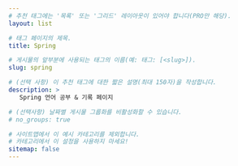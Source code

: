 ```yaml
---
# 추천 태그에는 '목록' 또는 '그리드' 레이아웃이 있어야 합니다(PRO만 해당).
layout: list

# 태그 페이지의 제목.
title: Spring

# 게시물의 앞부분에 사용되는 태그의 이름(예: 태그: [<slug>]).
slug: spring

# (선택 사항) 이 추천 태그에 대한 짧은 설명(최대 150자)을 작성합니다.
description: >
   Spring 언어 공부 & 기록 페이지 

# (선택사항) 날짜별 게시물 그룹화를 비활성화할 수 있습니다.
# no_groups: true

# 사이트맵에서 이 예시 카테고리를 제외합니다.
# 카테고리에서 이 설정을 사용하지 마세요!
sitemap: false
---
```

